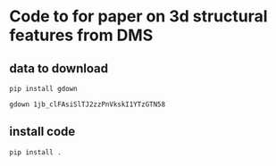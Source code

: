 # Code to for paper on 3d structural features from DMS

## data to download 
```
pip install gdown

gdown 1jb_clFAsiSlTJ2zzPnVkskI1YTzGTN58
```
## install code
```
pip install . 
```
